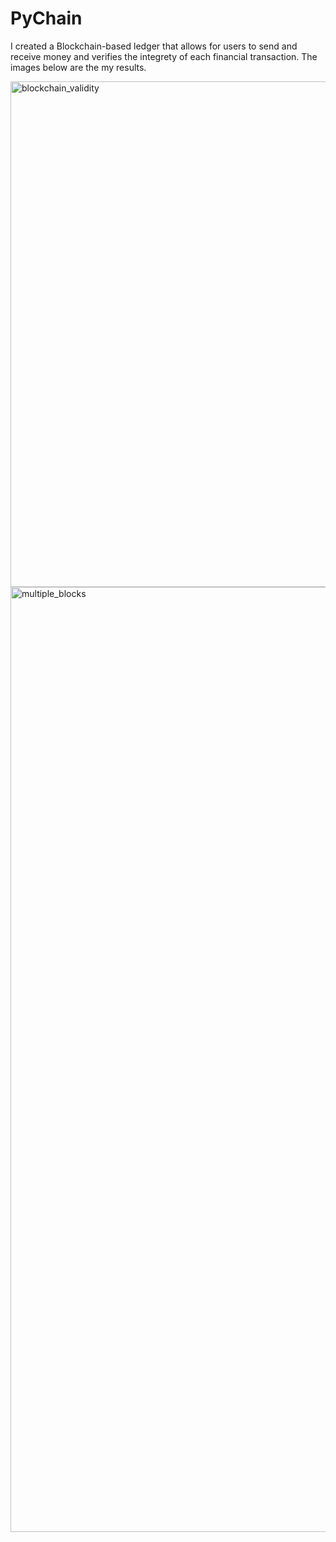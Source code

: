 # PyChain

I created a Blockchain-based ledger that allows for users to send and receive money and verifies the integrety of each financial transaction. The images below are the my results.



<img width="809" alt="blockchain_validity" src="https://user-images.githubusercontent.com/93953089/165002750-af0f06f9-42a0-42d7-aae3-621437b21a98.png">
<img width="1512" alt="multiple_blocks" src="https://user-images.githubusercontent.com/93953089/165002762-46504487-56f7-4726-a6f6-7be341d4624c.png">
